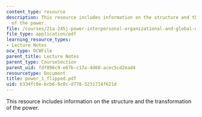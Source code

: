 ```yaml
---
content_type: resource
description: This resource includes information on the structure and the transformation
  of the power.
file: /courses/21a-245j-power-interpersonal-organizational-and-global-dimensions-fall-2005/b334fc0ebcb69c0cd7785231714f621d_power_1_flipped.pdf
file_type: application/pdf
learning_resource_types:
- Lecture Notes
ocw_type: OCWFile
parent_title: Lecture Notes
parent_type: CourseSection
parent_uid: fdf096c9-e67b-c17a-4d60-acec5cd2ead4
resourcetype: Document
title: power_1_flipped.pdf
uid: b334fc0e-bcb6-9c0c-d778-5231714f621d
---
```

This resource includes information on the structure and the transformation of the power.

